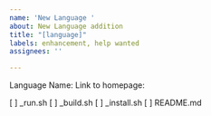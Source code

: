 ```yaml
---
name: 'New Language '
about: New Language addition
title: "[language]"
labels: enhancement, help wanted
assignees: ''

---
```


Language Name:
Link to homepage:

[ ] _run.sh
[ ] _build.sh
[ ] _install.sh
[ ] README.md

